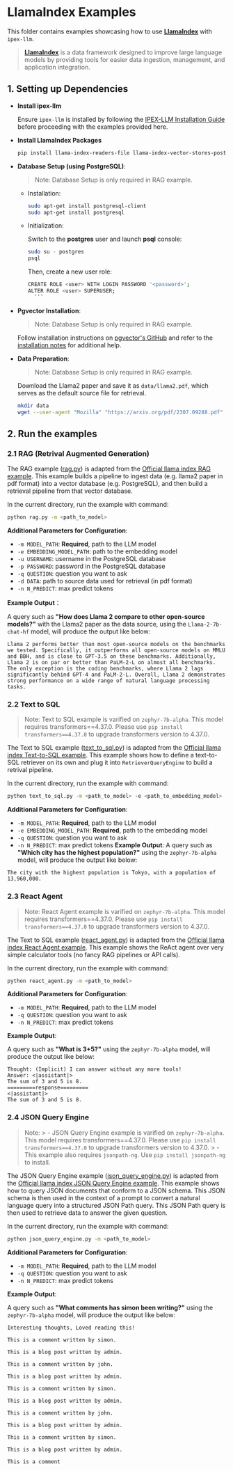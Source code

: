 # LlamaIndex Examples


This folder contains examples showcasing how to use [**LlamaIndex**](https://github.com/run-llama/llama_index) with `ipex-llm`.
> [**LlamaIndex**](https://github.com/run-llama/llama_index) is a data framework designed to improve large language models by providing tools for easier data ingestion, management, and application integration. 


## 1. Setting up Dependencies 

* **Install ipex-llm** 
  
  Ensure `ipex-llm` is installed by following the [IPEX-LLM Installation Guide](https://github.com/intel-analytics/ipex-llm/tree/main/python/llm#install) before proceeding with the examples provided here. 

* **Install LlamaIndex Packages**
    ```bash
    pip install llama-index-readers-file llama-index-vector-stores-postgres llama-index-embeddings-huggingface
    ```

* **Database Setup (using PostgreSQL)**:
  > Note: Database Setup is only required in RAG example.

  * Installation: 
      ```bash
      sudo apt-get install postgresql-client
      sudo apt-get install postgresql
      ```
  * Initialization:

    Switch to the **postgres** user and launch **psql** console:
      ```bash
      sudo su - postgres
      psql
      ```
    Then, create a new user role:
      ```bash
      CREATE ROLE <user> WITH LOGIN PASSWORD '<password>';
      ALTER ROLE <user> SUPERUSER;    
        ```
* **Pgvector Installation**:
  > Note: Database Setup is only required in RAG example.
  
  Follow installation instructions on [pgvector's GitHub](https://github.com/pgvector/pgvector) and refer to the [installation notes](https://github.com/pgvector/pgvector#installation-notes) for additional help.


* **Data Preparation**: 
  > Note: Database Setup is only required in RAG example.
  
  Download the Llama2 paper and save it as `data/llama2.pdf`, which serves as the default source file for retrieval.
  ```bash
  mkdir data
  wget --user-agent "Mozilla" "https://arxiv.org/pdf/2307.09288.pdf" -O "data/llama2.pdf"
  ```


## 2. Run the examples

### 2.1 RAG (Retrival Augmented Generation)

The RAG example ([rag.py](./rag.py)) is adapted from the [Official llama index RAG example](https://docs.llamaindex.ai/en/stable/examples/low_level/oss_ingestion_retrieval.html). This example builds a pipeline to ingest data (e.g. llama2 paper in pdf format) into a vector database (e.g. PostgreSQL), and then build a retrieval pipeline from that vector database. 

In the current directory, run the example with command:

```bash
python rag.py -m <path_to_model>
```
**Additional Parameters for Configuration**:
- `-m MODEL_PATH`: **Required**, path to the LLM model
- `-e EMBEDDING_MODEL_PATH`: path to the embedding model
- `-u USERNAME`: username in the PostgreSQL database
- `-p PASSWORD`: password in the PostgreSQL database
- `-q QUESTION`: question you want to ask
- `-d DATA`: path to source data used for retrieval (in pdf format)
- `-n N_PREDICT`: max predict tokens

**Example Output**：

A query such as **"How does Llama 2 compare to other open-source models?"** with the Llama2 paper as the data source, using the `Llama-2-7b-chat-hf` model, will produce the output like below:

```
Llama 2 performs better than most open-source models on the benchmarks we tested. Specifically, it outperforms all open-source models on MMLU and BBH, and is close to GPT-3.5 on these benchmarks. Additionally, Llama 2 is on par or better than PaLM-2-L on almost all benchmarks. The only exception is the coding benchmarks, where Llama 2 lags significantly behind GPT-4 and PaLM-2-L. Overall, Llama 2 demonstrates strong performance on a wide range of natural language processing tasks.
```

### 2.2 Text to SQL

> Note: Text to SQL example is varified on `zephyr-7b-alpha`. This model requires transformers==4.37.0. Please use `pip install transformers==4.37.0` to upgrade transformers version to 4.37.0.

The Text to SQL example ([text_to_sql.py](./text_to_sql.py)) is adapted from the [Official llama index Text-to-SQL example](https://docs.llamaindex.ai/en/stable/examples/index_structs/struct_indices/SQLIndexDemo/#part-3-text-to-sql-retriever). This example shows how to define a text-to-SQL retriever on its own and plug it into `RetrieverQueryEngine` to build a retrival pipeline.

In the current directory, run the example with command:

```bash
python text_to_sql.py -m <path_to_model> -e <path_to_embedding_model>
```
**Additional Parameters for Configuration**:
- `-m MODEL_PATH`: **Required**, path to the LLM model
- `-e EMBEDDING_MODEL_PATH`: **Required**, path to the embedding model
- `-q QUESTION`: question you want to ask
- `-n N_PREDICT`: max predict tokens
**Example Output**:
A query such as **"Which city has the highest population?"** using the `zephyr-7b-alpha` model, will produce the output like below:
```
The city with the highest population is Tokyo, with a population of 13,960,000.
```

### 2.3 React Agent

> Note: React Agent example is varified on `zephyr-7b-alpha`. This model requires transformers==4.37.0. Please use `pip install transformers==4.37.0` to upgrade transformers version to 4.37.0.

The Text to SQL example ([react_agent.py](./react_agent.py)) is adapted from the [Official llama index React Agent example](https://docs.llamaindex.ai/en/stable/examples/agent/react_agent/). This example shows the ReAct agent over very simple calculator tools (no fancy RAG pipelines or API calls).

In the current directory, run the example with command:

```bash
python react_agent.py -m <path_to_model>
```
**Additional Parameters for Configuration**:
- `-m MODEL_PATH`: **Required**, path to the LLM model
- `-q QUESTION`: question you want to ask
- `-n N_PREDICT`: max predict tokens

**Example Output**:

A query such as **"What is 3+5?"** using the `zephyr-7b-alpha` model, will produce the output like below:
```
Thought: (Implicit) I can answer without any more tools!
Answer: <|assistant|>
The sum of 3 and 5 is 8.
=========response=========
<|assistant|>
The sum of 3 and 5 is 8.
```

### 2.4 JSON Query Engine

> Note: 
    > - JSON Query Engine example is varified on `zephyr-7b-alpha`. This model requires transformers==4.37.0. Please use `pip install transformers==4.37.0` to upgrade transformers version to 4.37.0.
    > - This example also requires `jsonpath-ng`. Use `pip install jsonpath-ng` to install.

The JSON Query Engine example ([json_query_engine.py](./json_query_engine.py)) is adapted from the [Official llama index JSON Query Engine example](https://github.com/run-llama/llama_index/blob/main/docs/docs/examples/query_engine/json_query_engine.ipynb). This example shows how to query JSON documents that conform to a JSON schema. This JSON schema is then used in the context of a prompt to convert a natural language query into a structured JSON Path query. This JSON Path query is then used to retrieve data to answer the given question.

In the current directory, run the example with command:

```bash
python json_query_engine.py -m <path_to_model>
```

**Additional Parameters for Configuration**:
- `-m MODEL_PATH`: **Required**, path to the LLM model
- `-q QUESTION`: question you want to ask
- `-n N_PREDICT`: max predict tokens

**Example Output**:

A query such as **"What comments has simon been writing?"** using the `zephyr-7b-alpha` model, will produce the output like below:
```
Interesting thoughts, Loved reading this!

This is a comment written by simon.

This is a blog post written by admin.

This is a comment written by john.

This is a blog post written by admin.

This is a comment written by simon.

This is a blog post written by admin.

This is a comment written by john.

This is a blog post written by admin.

This is a comment written by simon.

This is a blog post written by admin.

This is a comment
```